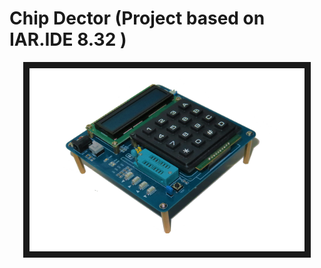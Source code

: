 # Chip Dector (Project based on IAR.IDE 8.32 )
<p align="center">
<img src="https://raw.githubusercontent.com/RandleH/CHIP-Dector/master/Materials/FaultDector%20Profile.png" width="440" height="293" border="10">
 </p>
 
 
